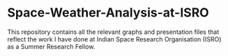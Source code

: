 # Space-Weather-Analysis-at-ISRO
This repository contains all the relevant graphs and presentation files that reflect the work I have done at Indian Space Research Organisation (ISRO) as a Summer Research Fellow.
